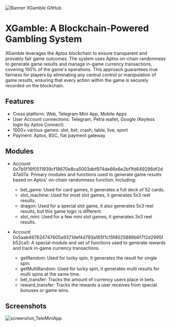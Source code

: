 ![Banner XGamble GitHub](https://github.com/user-attachments/assets/f6a420d7-bccb-463b-89f1-9f3726804f7f)

# XGamble: A Blockchain-Powered Gambling System

XGamble leverages the Aptos blockchain to ensure transparent and provably fair game outcomes. The system uses Aptos on-chain randomness to generate game results and manage in-game currency transactions, covering 100% of the game's operations. This approach guarantees true fairness for players by eliminating any central control or manipulation of game results, ensuring that every action within the game is securely recorded on the blockchain.

## Features

- Cross platform: Web, Telegram Mini App, Mobile Apps
- User Account connections: Telegram, Petra wallet, Google (Keyless login by Aptos Connect)
- 1000+ various games: slot, bet, crash, table, live, sport
- Payment: Aptos, BSC, fiat payment gateway

## Modules

- Account 0x7b5f16f0511939cf18670e8ca5003dbf974de66e6e2bf1fd649298df2d47a07a: Primary modules and functions used to generate game results based on Aptos' on-chain randomness function. Including:
   * bet_game: Used for card games, it generates a full deck of 52 cards.
   * slot_machine: Used for most slot games, it generates 5x3 reel results.
   * dragon: Used for a special slot game, it also generates 5x3 reel results, but this game logic is different.
   * slot_mini: Used for a few mini slot games, it generates 3x3 reel results.

- Account 0x5aab467624747605a9371def4d793a165f1c15f4025886b6f7f2d2995fb52ca5: A special module and set of functions used to generate rewards and track in-game currency transactions.
   * getRandom: Used for lucky spin, it generates the result for single spin.
   * getMultiRandom: Used for lucky spin, it generates multi results for multi spins at the same time.
   * bet_transfer: Tracks the amount of currency users place in bets.
   * reward_transfer: Tracks the rewards a user receives from special bonuses or game wins.
 
## Screenshots
![screenshot_TeleMiniApp](https://github.com/user-attachments/assets/5136d825-0e60-44c8-adac-e2a9d93d3cc1)







